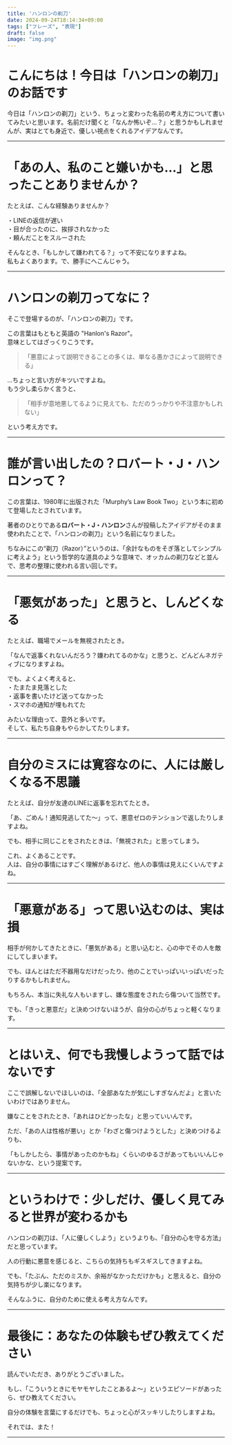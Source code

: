 ```yaml
---
title: 'ハンロンの剃刀'
date: 2024-09-24T18:14:34+09:00
tags: ["フレーズ", "表現"]
draft: false
image: "img.png"
---
```


# こんにちは！今日は「ハンロンの剃刀」のお話です

今日は「ハンロンの剃刀」という、ちょっと変わった名前の考え方について書いてみたいと思います。名前だけ聞くと「なんか怖いぞ…？」と思うかもしれませんが、実はとても身近で、優しい視点をくれるアイデアなんです。

---

# 「あの人、私のこと嫌いかも…」と思ったことありませんか？

たとえば、こんな経験ありませんか？

・LINEの返信が遅い  
・目が合ったのに、挨拶されなかった  
・頼んだことをスルーされた

そんなとき、「もしかして嫌われてる？」って不安になりますよね。  
私もよくあります。で、勝手にへこんじゃう。

---

# ハンロンの剃刀ってなに？

そこで登場するのが、「ハンロンの剃刀」です。

この言葉はもともと英語の "Hanlon's Razor"。  
意味としてはざっくりこうです。

> 「悪意によって説明できることの多くは、単なる愚かさによって説明できる」

…ちょっと言い方がキツいですよね。  
もう少し柔らかく言うと、

> 「相手が意地悪してるように見えても、ただのうっかりや不注意かもしれない」

という考え方です。

---

# 誰が言い出したの？ロバート・J・ハンロンって？

この言葉は、1980年に出版された「Murphy’s Law Book Two」という本に初めて登場したとされています。

著者のひとりである**ロバート・J・ハンロン**さんが投稿したアイデアがそのまま使われたことで、「ハンロンの剃刀」という名前になりました。

ちなみにこの“剃刀（Razor）”というのは、「余計なものをそぎ落としてシンプルに考えよう」という哲学的な道具のような意味で、オッカムの剃刀などと並んで、思考の整理に使われる言い回しです。

---

# 「悪気があった」と思うと、しんどくなる

たとえば、職場でメールを無視されたとき。

「なんで返事くれないんだろう？嫌われてるのかな」と思うと、どんどんネガティブになりますよね。

でも、よくよく考えると、  
・たまたま見落とした  
・返事を書いたけど送ってなかった  
・スマホの通知が埋もれてた

みたいな理由って、意外と多いです。  
そして、私たち自身もやらかしてたりします。

---

# 自分のミスには寛容なのに、人には厳しくなる不思議

たとえば、自分が友達のLINEに返事を忘れてたとき。

「あ、ごめん！通知見逃してた〜」って、悪意ゼロのテンションで返したりしますよね。

でも、相手に同じことをされたときは、「無視された」と思ってしまう。

これ、よくあることです。  
人は、自分の事情にはすごく理解があるけど、他人の事情は見えにくいんですよね。

---

# 「悪意がある」って思い込むのは、実は損

相手が何かしてきたときに、「悪気がある」と思い込むと、心の中でその人を敵にしてしまいます。

でも、ほんとはただ不器用なだけだったり、他のことでいっぱいいっぱいだったりするかもしれません。

もちろん、本当に失礼な人もいますし、嫌な態度をされたら傷ついて当然です。

でも、「きっと悪意だ」と決めつけないほうが、自分の心がちょっと軽くなります。

---

# とはいえ、何でも我慢しようって話ではないです

ここで誤解しないでほしいのは、「全部あなたが気にしすぎなんだよ」と言いたいわけではありません。

嫌なことをされたとき、「あれはひどかったな」と思っていいんです。

ただ、「あの人は性格が悪い」とか「わざと傷つけようとした」と決めつけるよりも、

「もしかしたら、事情があったのかもね」くらいのゆるさがあってもいいんじゃないかな、という提案です。

---

# というわけで：少しだけ、優しく見てみると世界が変わるかも

ハンロンの剃刀は、「人に優しくしよう」というよりも、「自分の心を守る方法」だと思っています。

人の行動に悪意を感じると、こちらの気持ちもギスギスしてきますよね。

でも、「たぶん、ただのミスか、余裕がなかっただけかも」と思えると、自分の気持ちが少し楽になります。

そんなふうに、自分のために使える考え方なんです。

---

# 最後に：あなたの体験もぜひ教えてください

読んでいただき、ありがとうございました。

もし、「こういうときにモヤモヤしたことあるよ〜」というエピソードがあったら、ぜひ教えてください。

自分の体験を言葉にするだけでも、ちょっと心がスッキリしたりしますよね。

それでは、また！

---
